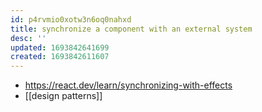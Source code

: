 ```yaml
---
id: p4rvmio0xotw3n6oq0nahxd
title: synchronize a component with an external system
desc: ''
updated: 1693842641699
created: 1693842611607
---
```


- https://react.dev/learn/synchronizing-with-effects
- [[design patterns]]
